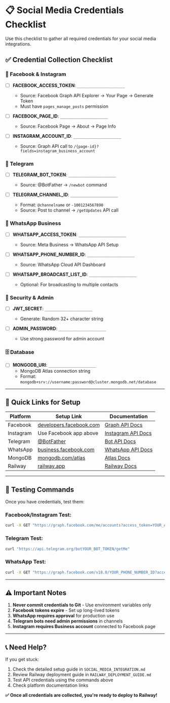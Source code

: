 # 📋 Social Media Credentials Checklist

Use this checklist to gather all required credentials for your social media integrations.

## ✅ Credential Collection Checklist

### 📘 Facebook & Instagram
- [ ] **FACEBOOK_ACCESS_TOKEN**: `_____________________`
  - Source: Facebook Graph API Explorer → Your Page → Generate Token
  - Must have `pages_manage_posts` permission
  
- [ ] **FACEBOOK_PAGE_ID**: `_____________________`
  - Source: Facebook Page → About → Page Info
  
- [ ] **INSTAGRAM_ACCOUNT_ID**: `_____________________`  
  - Source: Graph API call to `/{page-id}?fields=instagram_business_account`

### 📨 Telegram
- [ ] **TELEGRAM_BOT_TOKEN**: `_____________________`
  - Source: @BotFather → `/newbot` command
  
- [ ] **TELEGRAM_CHANNEL_ID**: `_____________________`
  - Format: `@channelname` or `-1001234567890`
  - Source: Post to channel → `/getUpdates` API call

### 💬 WhatsApp Business
- [ ] **WHATSAPP_ACCESS_TOKEN**: `_____________________`
  - Source: Meta Business → WhatsApp API Setup
  
- [ ] **WHATSAPP_PHONE_NUMBER_ID**: `_____________________`
  - Source: WhatsApp Cloud API Dashboard
  
- [ ] **WHATSAPP_BROADCAST_LIST_ID**: `_____________________`
  - Optional: For broadcasting to multiple contacts

### 🔐 Security & Admin
- [ ] **JWT_SECRET**: `_____________________`
  - Generate: Random 32+ character string
  
- [ ] **ADMIN_PASSWORD**: `_____________________` 
  - Use strong password for admin account

### 🗄️ Database
- [ ] **MONGODB_URI**: `_____________________`
  - MongoDB Atlas connection string
  - Format: `mongodb+srv://username:password@cluster.mongodb.net/database`

---

## 🔗 Quick Links for Setup

| Platform | Setup Link | Documentation |
|----------|------------|---------------|
| Facebook | [developers.facebook.com](https://developers.facebook.com/) | [Graph API Docs](https://developers.facebook.com/docs/graph-api/) |
| Instagram | Use Facebook app above | [Instagram API Docs](https://developers.facebook.com/docs/instagram-api/) |
| Telegram | [@BotFather](https://t.me/botfather) | [Bot API Docs](https://core.telegram.org/bots/api) |
| WhatsApp | [business.facebook.com](https://business.facebook.com/) | [WhatsApp API Docs](https://developers.facebook.com/docs/whatsapp/) |
| MongoDB | [mongodb.com/atlas](https://www.mongodb.com/atlas) | [Atlas Docs](https://docs.atlas.mongodb.com/) |
| Railway | [railway.app](https://railway.app/) | [Railway Docs](https://docs.railway.app/) |

---

## 🧪 Testing Commands

Once you have credentials, test them:

### Facebook/Instagram Test:
```bash
curl -X GET "https://graph.facebook.com/me/accounts?access_token=YOUR_ACCESS_TOKEN"
```

### Telegram Test:
```bash
curl "https://api.telegram.org/botYOUR_BOT_TOKEN/getMe"
```

### WhatsApp Test:
```bash
curl -X GET "https://graph.facebook.com/v18.0/YOUR_PHONE_NUMBER_ID?access_token=YOUR_ACCESS_TOKEN"
```

---

## ⚠️ Important Notes

1. **Never commit credentials to Git** - Use environment variables only
2. **Facebook tokens expire** - Set up long-lived tokens
3. **WhatsApp requires approval** for production use
4. **Telegram bots need admin permissions** in channels
5. **Instagram requires Business account** connected to Facebook page

---

## 📞 Need Help?

If you get stuck:
1. Check the detailed setup guide in `SOCIAL_MEDIA_INTEGRATION.md`
2. Review Railway deployment guide in `RAILWAY_DEPLOYMENT_GUIDE.md`  
3. Test API credentials using the commands above
4. Check platform documentation links

**✅ Once all credentials are collected, you're ready to deploy to Railway!**


